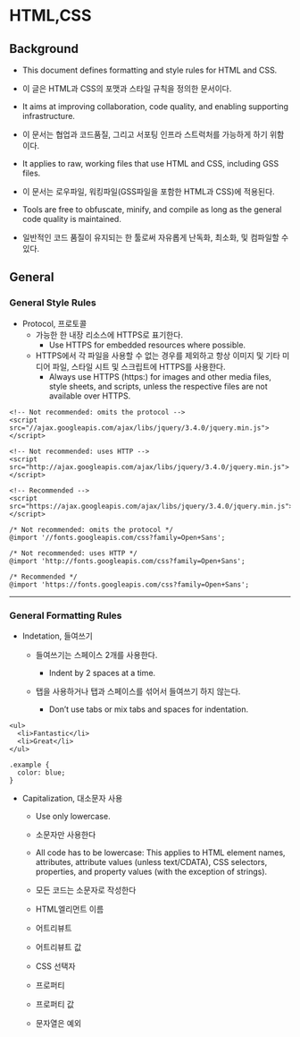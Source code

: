 # HTML,CSS
## Background
 - This document defines formatting and style rules for HTML and CSS.
 - 이 글은 HTML과 CSS의 포맷과 스타일 규칙을 정의한 문서이다.
 
 - It aims at improving collaboration, code quality, and enabling supporting infrastructure.
 - 이 문서는 협업과 코드품질, 그리고 서포팅 인프라 스트럭처를 가능하게 하기 위함이다.
 
 - It applies to raw, working files that use HTML and CSS, including GSS files. 
 - 이 문서는 로우파일, 워킹파일(GSS파일을 포함한 HTML과 CSS)에 적용된다.
 
 - Tools are free to obfuscate, minify, and compile as long as the general code quality is maintained.
 - 일반적인 코드 품질이 유지되는 한 툴로써 자유롭게 난독화, 최소화, 및 컴파일할 수 있다.

## General
 ### General Style Rules
 - Protocol, 프로토콜
   * 가능한 한 내장 리소스에 HTTPS로 표기한다.
     * Use HTTPS for embedded resources where possible.
   * HTTPS에서 각 파일을 사용할 수 없는 경우를 제외하고 항상 이미지 및 기타 미디어 파일, 스타일 시트 및 스크립트에 HTTPS를 사용한다.
     * Always use HTTPS (https:) for images and other media files, style sheets, and scripts, unless the respective files are not available over HTTPS.
    

```
<!-- Not recommended: omits the protocol -->
<script src="//ajax.googleapis.com/ajax/libs/jquery/3.4.0/jquery.min.js"></script>

<!-- Not recommended: uses HTTP -->
<script src="http://ajax.googleapis.com/ajax/libs/jquery/3.4.0/jquery.min.js"></script>

<!-- Recommended -->
<script src="https://ajax.googleapis.com/ajax/libs/jquery/3.4.0/jquery.min.js"></script>
```
```
/* Not recommended: omits the protocol */
@import '//fonts.googleapis.com/css?family=Open+Sans';

/* Not recommended: uses HTTP */
@import 'http://fonts.googleapis.com/css?family=Open+Sans';

/* Recommended */
@import 'https://fonts.googleapis.com/css?family=Open+Sans';
```

***

 ### General Formatting Rules
 - Indetation, 들여쓰기
   - 들여쓰기는 스페이스 2개를 사용한다.
     - Indent by 2 spaces at a time.
   
   - 탭을 사용하거나 탭과 스페이스를 섞어서 들여쓰기 하지 않는다.
     - Don’t use tabs or mix tabs and spaces for indentation.

```
<ul>
  <li>Fantastic</li>
  <li>Great</li>
</ul>
```
```
.example {
  color: blue;
}
```
- Capitalization, 대소문자 사용
  - Use only lowercase.
  - 소문자만 사용한다
 
  - All code has to be lowercase: This applies to HTML element names, attributes, attribute values (unless text/CDATA), CSS selectors, properties, and property values (with the exception of strings).
  - 모든 코드는 소문자로 작성한다
   - HTML엘리먼트 이름
   - 어트리뷰트
   - 어트리뷰트 값
   - CSS 선택자
   - 프로퍼티
   - 프로퍼티 값
   - 문자열은 예외

